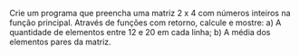 Crie um programa que preencha uma matriz 2 x 4 com números inteiros na função principal. Através de funções com retorno, calcule e mostre:
a) A quantidade de elementos entre 12 e 20 em cada linha;
b) A média dos elementos pares da matriz.
